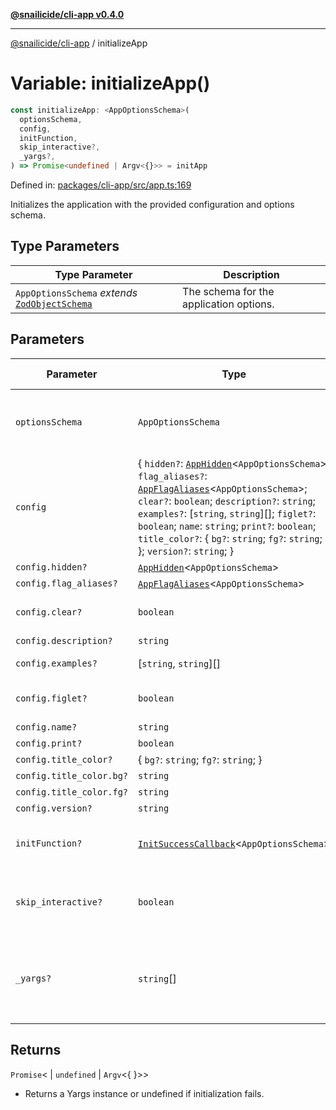 [**@snailicide/cli-app v0.4.0**](../README.md)

---

[@snailicide/cli-app](../README.md) / initializeApp

# Variable: initializeApp()

```ts
const initializeApp: <AppOptionsSchema>(
  optionsSchema,
  config,
  initFunction,
  skip_interactive?,
  _yargs?,
) => Promise<undefined | Argv<{}>> = initApp
```

Defined in:
[packages/cli-app/src/app.ts:169](https://github.com/gbtunney/snailicide-monorepo/blob/master/packages/cli-app/src/app.ts#L169)

Initializes the application with the provided configuration and options schema.

## Type Parameters

| Type Parameter                                                                       | Description                             |
| ------------------------------------------------------------------------------------ | --------------------------------------- |
| `AppOptionsSchema` _extends_ [`ZodObjectSchema`](../type-aliases/ZodObjectSchema.md) | The schema for the application options. |

## Parameters

| Parameter                | Type                                                                                                                                                                                                                                                                                                                                                                                                        | Default value  | Description                                                        |
| ------------------------ | ----------------------------------------------------------------------------------------------------------------------------------------------------------------------------------------------------------------------------------------------------------------------------------------------------------------------------------------------------------------------------------------------------------- | -------------- | ------------------------------------------------------------------ |
| `optionsSchema`          | `AppOptionsSchema`                                                                                                                                                                                                                                                                                                                                                                                          | `undefined`    | The schema for validating the application options.                 |
| `config`                 | { `hidden?`: [`AppHidden`](../type-aliases/AppHidden.md)<`AppOptionsSchema`>; `flag_aliases?`: [`AppFlagAliases`](../type-aliases/AppFlagAliases.md)<`AppOptionsSchema`>; `clear?`: `boolean`; `description?`: `string`; `examples?`: \[`string`, `string`]\[]; `figlet?`: `boolean`; `name`: `string`; `print?`: `boolean`; `title_color?`: { `bg?`: `string`; `fg?`: `string`; }; `version?`: `string`; } | `undefined`    | The configuration object for the application.                      |
| `config.hidden?`         | [`AppHidden`](../type-aliases/AppHidden.md)<`AppOptionsSchema`>                                                                                                                                                                                                                                                                                                                                             | `undefined`    | -                                                                  |
| `config.flag_aliases?`   | [`AppFlagAliases`](../type-aliases/AppFlagAliases.md)<`AppOptionsSchema`>                                                                                                                                                                                                                                                                                                                                   | `undefined`    | -                                                                  |
| `config.clear?`          | `boolean`                                                                                                                                                                                                                                                                                                                                                                                                   | `...`          | Clears the terminal window                                         |
| `config.description?`    | `string`                                                                                                                                                                                                                                                                                                                                                                                                    | `...`          | -                                                                  |
| `config.examples?`       | \[`string`, `string`]\[]                                                                                                                                                                                                                                                                                                                                                                                    | `...`          | Examples of usage                                                  |
| `config.figlet?`         | `boolean`                                                                                                                                                                                                                                                                                                                                                                                                   | `...`          | Use figlet to make large ascii title                               |
| `config.name?`           | `string`                                                                                                                                                                                                                                                                                                                                                                                                    | `...`          | -                                                                  |
| `config.print?`          | `boolean`                                                                                                                                                                                                                                                                                                                                                                                                   | `...`          | -                                                                  |
| `config.title_color?`    | { `bg?`: `string`; `fg?`: `string`; }                                                                                                                                                                                                                                                                                                                                                                       | `...`          | -                                                                  |
| `config.title_color.bg?` | `string`                                                                                                                                                                                                                                                                                                                                                                                                    | `...`          | -                                                                  |
| `config.title_color.fg?` | `string`                                                                                                                                                                                                                                                                                                                                                                                                    | `...`          | -                                                                  |
| `config.version?`        | `string`                                                                                                                                                                                                                                                                                                                                                                                                    | `...`          | -                                                                  |
| `initFunction?`          | [`InitSuccessCallback`](../type-aliases/InitSuccessCallback.md)<`AppOptionsSchema`>                                                                                                                                                                                                                                                                                                                         | `undefined`    | The callback func ccalled successful init                          |
| `skip_interactive?`      | `boolean`                                                                                                                                                                                                                                                                                                                                                                                                   | `false`        | Flag to skip interactive prompts. Default is `false`               |
| `_yargs?`                | `string`\[]                                                                                                                                                                                                                                                                                                                                                                                                 | `process.argv` | The command-line arguments to be parsed. Default is `process.argv` |

## Returns

`Promise`< | `undefined` | `Argv`<{ }>>

- Returns a Yargs instance or undefined if initialization fails.
